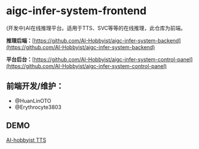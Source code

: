 # aigc-infer-system-frontend
(开发中)AI在线推理平台。适用于TTS、SVC等等的在线推理，此仓库为前端。

**推理后端：**[https://github.com/AI-Hobbyist/aigc-infer-system-backend](https://github.com/AI-Hobbyist/aigc-infer-system-backend)

**平台后台：**[https://github.com/AI-Hobbyist/aigc-infer-system-control-panel](https://github.com/AI-Hobbyist/aigc-infer-system-control-panel)

<!-- **前端开发/维护：**[多玩幻灵qwq](https://github.com/HuanLinOTO)、[红血球AE3803](https://github.com/Erythrocyte3803) -->

## 前端开发/维护：
 - @HuanLinOTO
 - @Erythrocyte3803
## DEMO
[AI-hobbyist TTS](https://tts.ai-hobbyist.org/)
